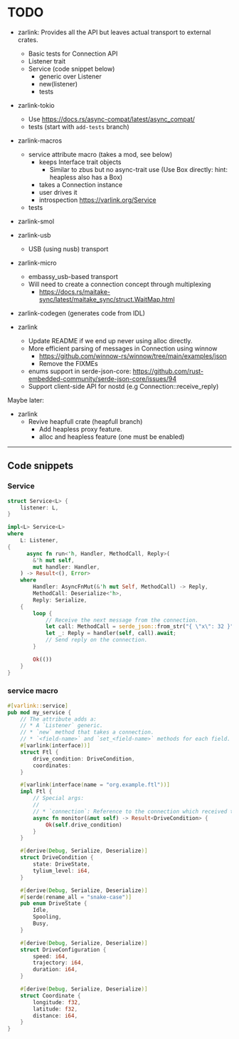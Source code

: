 # TODO

* zarlink: Provides all the API but leaves actual transport to external crates.
  * Basic tests for Connection API
  * Listener trait
  * Service (code snippet below)
    * generic over Listener
    * new(listener)
    * tests
* zarlink-tokio
  * Use <https://docs.rs/async-compat/latest/async_compat/>
  * tests (start with `add-tests` branch)
* zarlink-macros
  * service attribute macro (takes a mod, see below)
    * keeps Interface trait objects
      * Similar to zbus but no async-trait use (Use Box directly: hint: heapless also has a Box)
    * takes a Connection instance
    * user drives it
    * introspection <https://varlink.org/Service>
  * tests
* zarlink-smol
* zarlink-usb
  * USB (using nusb) transport
* zarlink-micro
  * embassy_usb-based transport
  * Will need to create a connection concept through multiplexing
    * <https://docs.rs/maitake-sync/latest/maitake_sync/struct.WaitMap.html>
* zarlink-codegen (generates code from IDL)

* zarlink
  * Update README if we end up never using alloc directly.
  * More efficient parsing of messages in Connection using winnow
    * <https://github.com/winnow-rs/winnow/tree/main/examples/json>
    * Remove the FIXMEs
  * enums support in serde-json-core: <https://github.com/rust-embedded-community/serde-json-core/issues/94>
  * Support client-side API for nostd (e.g Connection::receive_reply)

Maybe later:

* zarlink
  * Revive heapfull crate (heapfull branch)
    * Add heapless proxy feature.
    * alloc and heapless feature (one must be enabled)

---------------------------------------

## Code snippets

### Service

```rust
struct Service<L> {
    listener: L,
}

impl<L> Service<L>
where
    L: Listener,
{
      async fn run<'h, Handler, MethodCall, Reply>(
        &'h mut self,
        mut handler: Handler,
    ) -> Result<(), Error>
    where
        Handler: AsyncFnMut(&'h mut Self, MethodCall) -> Reply,
        MethodCall: Deserialize<'h>,
        Reply: Serialize,
    {
        loop {
            // Receive the next message from the connection.
            let call: MethodCall = serde_json::from_str("{ \"x\": 32 }").unwrap();
            let _: Reply = handler(self, call).await;
            // Send reply on the connection.
        }

        Ok(())
    }
}
```

### service macro

```rust
#[varlink::service]
pub mod my_service {
    // The attribute adds a:
    // * A `Listener` generic.
    // * `new` method that takes a connection.
    // * `<field-name>` and `set_<field-name>` methods for each field.
    #[varlink(interface))]
    struct Ftl {
        drive_condition: DriveCondition,
        coordinates:
    }

    #[varlink(interface(name = "org.example.ftl"))]
    impl Ftl {
        // Special args:
        //
        // * `connection`: Reference to the connection which received the call.
        async fn monitor(&mut self) -> Result<DriveCondition> {
            Ok(self.drive_condition)
        }
    }

    #[derive(Debug, Serialize, Deserialize)]
    struct DriveCondition {
        state: DriveState,
        tylium_level: i64,
    }

    #[derive(Debug, Serialize, Deserialize)]
    #[serde(rename_all = "snake-case")]
    pub enum DriveState {
        Idle,
        Spooling,
        Busy,
    }

    #[derive(Debug, Serialize, Deserialize)]
    struct DriveConfiguration {
        speed: i64,
        trajectory: i64,
        duration: i64,
    }

    #[derive(Debug, Serialize, Deserialize)]
    struct Coordinate {
        longitude: f32,
        latitude: f32,
        distance: i64,
    }
}
```
